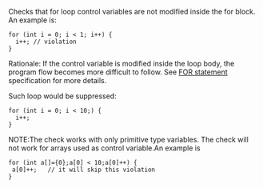Checks that for loop control variables are not modified inside the for
block. An example is:

    for (int i = 0; i < 1; i++) {
      i++; // violation
    }
            

Rationale: If the control variable is modified inside the loop body, the
program flow becomes more difficult to follow. See [FOR
statement](https://docs.oracle.com/javase/specs/jls/se11/html/jls-14.html#jls-14.14)
specification for more details.

Such loop would be suppressed:

    for (int i = 0; i < 10;) {
      i++;
    }
            

NOTE:The check works with only primitive type variables. The check will
not work for arrays used as control variable.An example is

    for (int a[]={0};a[0] < 10;a[0]++) {
     a[0]++;   // it will skip this violation
    }
